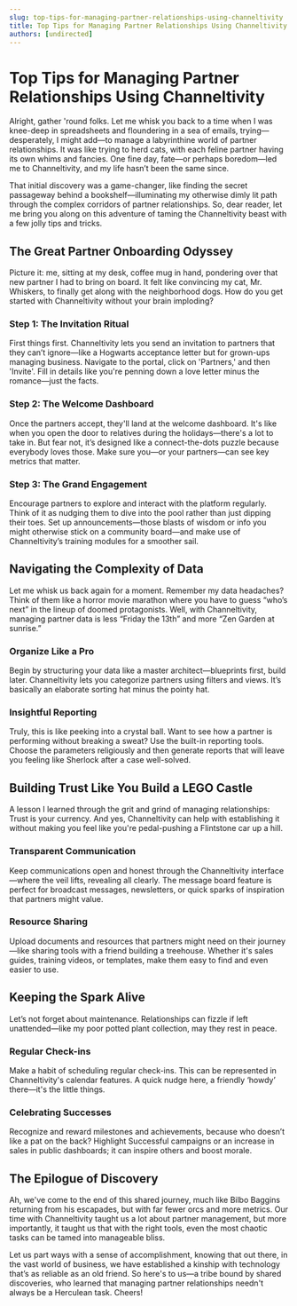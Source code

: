 ```yaml
---
slug: top-tips-for-managing-partner-relationships-using-channeltivity
title: Top Tips for Managing Partner Relationships Using Channeltivity
authors: [undirected]
---
```



# Top Tips for Managing Partner Relationships Using Channeltivity

Alright, gather 'round folks. Let me whisk you back to a time when I was knee-deep in spreadsheets and floundering in a sea of emails, trying—desperately, I might add—to manage a labyrinthine world of partner relationships. It was like trying to herd cats, with each feline partner having its own whims and fancies. One fine day, fate—or perhaps boredom—led me to Channeltivity, and my life hasn’t been the same since.

That initial discovery was a game-changer, like finding the secret passageway behind a bookshelf—illuminating my otherwise dimly lit path through the complex corridors of partner relationships. So, dear reader, let me bring you along on this adventure of taming the Channeltivity beast with a few jolly tips and tricks.

## The Great Partner Onboarding Odyssey

Picture it: me, sitting at my desk, coffee mug in hand, pondering over that new partner I had to bring on board. It felt like convincing my cat, Mr. Whiskers, to finally get along with the neighborhood dogs. How do you get started with Channeltivity without your brain imploding?

### Step 1: The Invitation Ritual
  
First things first. Channeltivity lets you send an invitation to partners that they can’t ignore—like a Hogwarts acceptance letter but for grown-ups managing business. Navigate to the portal, click on 'Partners,' and then 'Invite'. Fill in details like you're penning down a love letter minus the romance—just the facts.

### Step 2: The Welcome Dashboard

Once the partners accept, they'll land at the welcome dashboard. It's like when you open the door to relatives during the holidays—there's a lot to take in. But fear not, it’s designed like a connect-the-dots puzzle because everybody loves those. Make sure you—or your partners—can see key metrics that matter.

### Step 3: The Grand Engagement

Encourage partners to explore and interact with the platform regularly. Think of it as nudging them to dive into the pool rather than just dipping their toes. Set up announcements—those blasts of wisdom or info you might otherwise stick on a community board—and make use of Channeltivity’s training modules for a smoother sail.

## Navigating the Complexity of Data

Let me whisk us back again for a moment. Remember my data headaches? Think of them like a horror movie marathon where you have to guess “who’s next” in the lineup of doomed protagonists. Well, with Channeltivity, managing partner data is less “Friday the 13th” and more “Zen Garden at sunrise.” 

### Organize Like a Pro

Begin by structuring your data like a master architect—blueprints first, build later. Channeltivity lets you categorize partners using filters and views. It’s basically an elaborate sorting hat minus the pointy hat.

### Insightful Reporting 

Truly, this is like peeking into a crystal ball. Want to see how a partner is performing without breaking a sweat? Use the built-in reporting tools. Choose the parameters religiously and then generate reports that will leave you feeling like Sherlock after a case well-solved.

## Building Trust Like You Build a LEGO Castle

A lesson I learned through the grit and grind of managing relationships: Trust is your currency. And yes, Channeltivity can help with establishing it without making you feel like you're pedal-pushing a Flintstone car up a hill.

### Transparent Communication

Keep communications open and honest through the Channeltivity interface—where the veil lifts, revealing all clearly. The message board feature is perfect for broadcast messages, newsletters, or quick sparks of inspiration that partners might value.

### Resource Sharing

Upload documents and resources that partners might need on their journey—like sharing tools with a friend building a treehouse. Whether it's sales guides, training videos, or templates, make them easy to find and even easier to use.

## Keeping the Spark Alive

Let’s not forget about maintenance. Relationships can fizzle if left unattended—like my poor potted plant collection, may they rest in peace. 

### Regular Check-ins

Make a habit of scheduling regular check-ins. This can be represented in Channeltivity's calendar features. A quick nudge here, a friendly ‘howdy’ there—it's the little things.

### Celebrating Successes

Recognize and reward milestones and achievements, because who doesn’t like a pat on the back? Highlight Successful campaigns or an increase in sales in public dashboards; it can inspire others and boost morale.

## The Epilogue of Discovery

Ah, we've come to the end of this shared journey, much like Bilbo Baggins returning from his escapades, but with far fewer orcs and more metrics. Our time with Channeltivity taught us a lot about partner management, but more importantly, it taught us that with the right tools, even the most chaotic tasks can be tamed into manageable bliss.

Let us part ways with a sense of accomplishment, knowing that out there, in the vast world of business, we have established a kinship with technology that’s as reliable as an old friend. So here's to us—a tribe bound by shared discoveries, who learned that managing partner relationships needn't always be a Herculean task. Cheers!